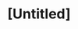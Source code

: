 ---
pid: ch567
title: "[Untitled]"
location_transcription: 
coordinates: "[-75.163224108181, 39.952855919005]"
zipcode: 
gen_neighborhood: 
neighborhood: 
outside_phl: 
age: 
age_range: 
instagram: 
image_file_name: ch_567.jpg
proposal_transcription: I want a monument of the world it's self.
topic: Environment
topic_summary: '0'
type: Sculpture Statue
keywords_other: 
credit: 
image_labels: An image of Earth.
twitter: 
facebook: 
permalink: "/monuments/ch567/"
layout: item-page
---